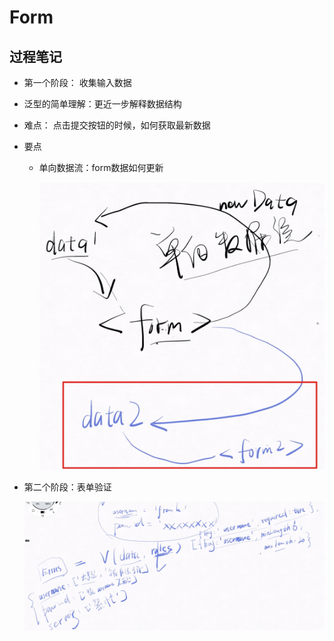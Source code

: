 # Form

## 过程笔记

- 第一个阶段： 收集输入数据

- 泛型的简单理解：更近一步解释数据结构

- 难点： 点击提交按钮的时候，如何获取最新数据

- 要点

  - 单向数据流：form数据如何更新

    ![](https://raw.githubusercontent.com/wojiaofengzhongzhuifeng/image-host/master/img/20190527230045.png)

- 第二个阶段：表单验证

  ![](https://raw.githubusercontent.com/wojiaofengzhongzhuifeng/image-host/master/img/20190527230745.png)  